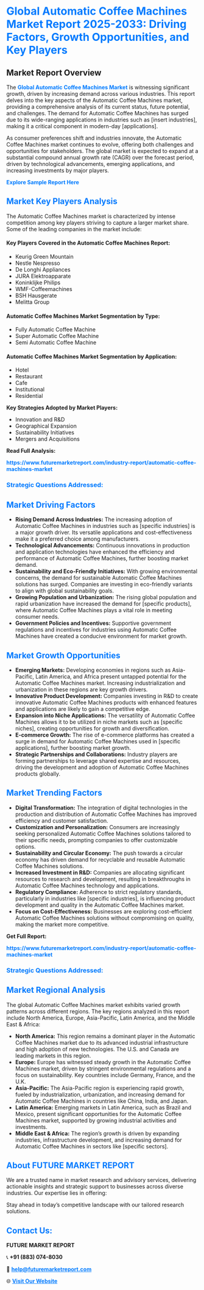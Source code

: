 <h1 style="color: #007BFF;">Global Automatic Coffee Machines Market Report 2025-2033: Driving Factors, Growth Opportunities, and Key Players</h1>

<section id="overview">
<h2>Market Report Overview</h2>
<p>The <a href="https://www.futuremarketreport.com/industry-report/automatic-coffee-machines-market" style="color: #007BFF; text-decoration: none;"><strong>Global Automatic Coffee Machines Market</strong></a> is witnessing significant growth, driven by increasing demand across various industries. This report delves into the key aspects of the Automatic Coffee Machines market, providing a comprehensive analysis of its current status, future potential, and challenges. The demand for Automatic Coffee Machines has surged due to its wide-ranging applications in industries such as [insert industries], making it a critical component in modern-day [applications].</p>
<p>As consumer preferences shift and industries innovate, the Automatic Coffee Machines market continues to evolve, offering both challenges and opportunities for stakeholders. The global market is expected to expand at a substantial compound annual growth rate (CAGR) over the forecast period, driven by technological advancements, emerging applications, and increasing investments by major players.</p>
</section>

<section id="overview">
<p><a href="https://www.futuremarketreport.com/request-sample/reportId=54239" style="color: #007BFF; text-decoration: none;"><strong>Explore Sample Report Here</strong></a></p>
</section>

<section id="key-players">
<h2 style="color: #007BFF;">Market Key Players Analysis</h2>
<p>The Automatic Coffee Machines market is characterized by intense competition among key players striving to capture a larger market share. Some of the leading companies in the market include:</p>
<h4>Key Players Covered in the Automatic Coffee Machines Report:</h4>
<ul><li>Keurig Green Mountain</li><li>Nestle Nespresso</li><li>De Longhi Appliances</li><li>JURA Elektroapparate</li><li>Koninklijke Philips</li><li>WMF-Coffeemachines</li><li>BSH Hausgerate</li><li>Melitta Group</li></ul>
<h4>Automatic Coffee Machines Market Segmentation by Type:</h4>
<ul><li>Fully Automatic Coffee Machine</li><li>Super Automatic Coffee Machine</li><li>Semi Automatic Coffee Machine</li></ul>

<h4>Automatic Coffee Machines Market Segmentation by Application:</h4>
<ul><li>Hotel</li><li>Restaurant</li><li>Cafe</li><li>Institutional</li><li>Residential</li></ul>
<p><strong>Key Strategies Adopted by Market Players:</strong></p>
<ul>
<li>Innovation and R&D</li>
<li>Geographical Expansion</li>
<li>Sustainability Initiatives</li>
<li>Mergers and Acquisitions</li>
</ul>
</section>

<section>
<p><strong>Read Full Analysis: </strong></p><a href="https://www.futuremarketreport.com/industry-report/automatic-coffee-machines-market" style="color: #007BFF; text-decoration: none;"><strong>https://www.futuremarketreport.com/industry-report/automatic-coffee-machines-market</strong></a>
<h3 style="color: #007BFF;">Strategic Questions Addressed:</h3>
</section>

<section id="driving-factors">
<h2 style="color: #007BFF;">Market Driving Factors</h2>
<ul>
<li><strong>Rising Demand Across Industries:</strong> The increasing adoption of Automatic Coffee Machines in industries such as [specific industries] is a major growth driver. Its versatile applications and cost-effectiveness make it a preferred choice among manufacturers.</li>
<li><strong>Technological Advancements:</strong> Continuous innovations in production and application technologies have enhanced the efficiency and performance of Automatic Coffee Machines, further boosting market demand.</li>
<li><strong>Sustainability and Eco-Friendly Initiatives:</strong> With growing environmental concerns, the demand for sustainable Automatic Coffee Machines solutions has surged. Companies are investing in eco-friendly variants to align with global sustainability goals.</li>
<li><strong>Growing Population and Urbanization:</strong> The rising global population and rapid urbanization have increased the demand for [specific products], where Automatic Coffee Machines plays a vital role in meeting consumer needs.</li>
<li><strong>Government Policies and Incentives:</strong> Supportive government regulations and incentives for industries using Automatic Coffee Machines have created a conducive environment for market growth.</li>
</ul>
</section>

<section id="growth-opportunities">
<h2 style="color: #007BFF;">Market Growth Opportunities</h2>
<ul>
<li><strong>Emerging Markets:</strong> Developing economies in regions such as Asia-Pacific, Latin America, and Africa present untapped potential for the Automatic Coffee Machines market. Increasing industrialization and urbanization in these regions are key growth drivers.</li>
<li><strong>Innovative Product Development:</strong> Companies investing in R&D to create innovative Automatic Coffee Machines products with enhanced features and applications are likely to gain a competitive edge.</li>
<li><strong>Expansion into Niche Applications:</strong> The versatility of Automatic Coffee Machines allows it to be utilized in niche markets such as [specific niches], creating opportunities for growth and diversification.</li>
<li><strong>E-commerce Growth:</strong> The rise of e-commerce platforms has created a surge in demand for Automatic Coffee Machines used in [specific applications], further boosting market growth.</li>
<li><strong>Strategic Partnerships and Collaborations:</strong> Industry players are forming partnerships to leverage shared expertise and resources, driving the development and adoption of Automatic Coffee Machines products globally.</li>
</ul>
</section>

<section id="trending-factors">
<h2 style="color: #007BFF;">Market Trending Factors</h2>
<ul>
<li><strong>Digital Transformation:</strong> The integration of digital technologies in the production and distribution of Automatic Coffee Machines has improved efficiency and customer satisfaction.</li>
<li><strong>Customization and Personalization:</strong> Consumers are increasingly seeking personalized Automatic Coffee Machines solutions tailored to their specific needs, prompting companies to offer customizable options.</li>
<li><strong>Sustainability and Circular Economy:</strong> The push towards a circular economy has driven demand for recyclable and reusable Automatic Coffee Machines solutions.</li>
<li><strong>Increased Investment in R&D:</strong> Companies are allocating significant resources to research and development, resulting in breakthroughs in Automatic Coffee Machines technology and applications.</li>
<li><strong>Regulatory Compliance:</strong> Adherence to strict regulatory standards, particularly in industries like [specific industries], is influencing product development and quality in the Automatic Coffee Machines market.</li>
<li><strong>Focus on Cost-Effectiveness:</strong> Businesses are exploring cost-efficient Automatic Coffee Machines solutions without compromising on quality, making the market more competitive.</li>
</ul>
</section>

<section>
<p><strong>Get Full Report: </strong></p><a href="https://www.futuremarketreport.com/industry-report/automatic-coffee-machines-market" style="color: #007BFF; text-decoration: none;"><strong>https://www.futuremarketreport.com/industry-report/automatic-coffee-machines-market</strong></a>
<h3 style="color: #007BFF;">Strategic Questions Addressed:</h3>
</section>


<section id="regional-analysis">
<h2 style="color: #007BFF;">Market Regional Analysis</h2>
<p>The global Automatic Coffee Machines market exhibits varied growth patterns across different regions. The key regions analyzed in this report include North America, Europe, Asia-Pacific, Latin America, and the Middle East & Africa:</p>
<ul>
<li><strong>North America:</strong> This region remains a dominant player in the Automatic Coffee Machines market due to its advanced industrial infrastructure and high adoption of new technologies. The U.S. and Canada are leading markets in this region.</li>
<li><strong>Europe:</strong> Europe has witnessed steady growth in the Automatic Coffee Machines market, driven by stringent environmental regulations and a focus on sustainability. Key countries include Germany, France, and the U.K.</li>
<li><strong>Asia-Pacific:</strong> The Asia-Pacific region is experiencing rapid growth, fueled by industrialization, urbanization, and increasing demand for Automatic Coffee Machines in countries like China, India, and Japan.</li>
<li><strong>Latin America:</strong> Emerging markets in Latin America, such as Brazil and Mexico, present significant opportunities for the Automatic Coffee Machines market, supported by growing industrial activities and investments.</li>
<li><strong>Middle East & Africa:</strong> The region’s growth is driven by expanding industries, infrastructure development, and increasing demand for Automatic Coffee Machines in sectors like [specific sectors].</li>
</ul>
</section>

<footer>
<h2 style="color: #007BFF;">About FUTURE MARKET REPORT</h2>
<p>We are a trusted name in market research and advisory services, delivering actionable insights and strategic support to businesses across diverse industries. Our expertise lies in offering:</p>

<p>Stay ahead in today’s competitive landscape with our tailored research solutions.</p>

<h2 style="color: #007BFF;">Contact Us:</h2>
<p><strong>FUTURE MARKET REPORT</strong></p>
<p>📞 <strong>+91 (883) 074-8030</strong></p>
<p>📧 <strong><a href="mailto:help@futuremarketreport.com" style="color: #007BFF;">help@futuremarketreport.com</a></strong></p>
<p>🌐 <strong><a href="https://www.futuremarketreport.com/" style="color: #007BFF;">Visit Our Website</a></strong></p>
</footer>